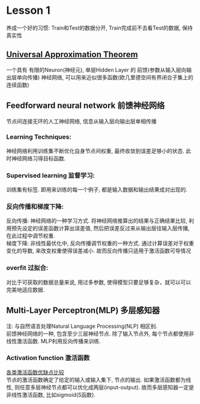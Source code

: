 # Lesson 1

养成一个好的习惯: Train和Test的数据分开, Train完成前不去看Test的数据, 保持真实性

## [Universal Approximation Theorem](https://en.wikipedia.org/wiki/Universal_approximation_theorem)
一个具有 有限的Neuron(神经元), 单层Hidden Layer 的 前馈(参数从输入层向输出层单向传播) 神经网络, 可以用来近似很多函数(欧几里德空间有界闭合子集上的连续函数)  

## Feedforward neural network 前馈神经网络
节点间连接无环的人工神经网络, 信息从输入层向输出层单相传播

### Learning Techniques:  
神经网络利用训练集不断优化自身节点间权重, 最终收敛到误差足够小的状态.  此时神经网络习得目标函数.

### Supervised learning 监督学习:
训练集有标签. 即用来训练的每一个例子, 都是输入数据和输出结果成对出现的. 

### 反向传播和梯度下降:
反向传播: 神经网络的一种学习方式. 将神经网络推算出的结果与正确结果比较, 利用预先设定的误差函数计算出误差值, 然后把误差反过来从输出层往输入层传播, 在此过程中调节权重.  
梯度下降: 非线性最优化中, 反向传播调节权重的一种方式. 通过计算误差对于权重变化的导数, 来改变权重使得误差减小. 故而反向传播只适用于激活函数可导情况

### overfit 过拟合:
对比于可获取的数据总量来说, 用过多参数, 使得模型只要足够复杂，就可以可以完美地适应数据.


## Multi-Layer Perceptron(MLP) 多层感知器
注: 与自然语言处理Natural Language Processing(NLP) 相区别.  
前馈神经网络的一种, 包含至少三层神经节点. 除了输入节点外, 每个节点都使用非线性激活函数. MLP利用反向传播来训练.  

### Activation function 激活函数
[各类激活函数优缺点比较](https://en.wikipedia.org/wiki/Activation_function)  
节点的激活函数确定了给定的输入或输入集下, 节点的输出. 如果激活函数都为线性, 则任意多层神经节点都可以优化成两层(input-output). 故而多层感知器一定是非线性激活函数, 比如sigmoid(S函数). 


